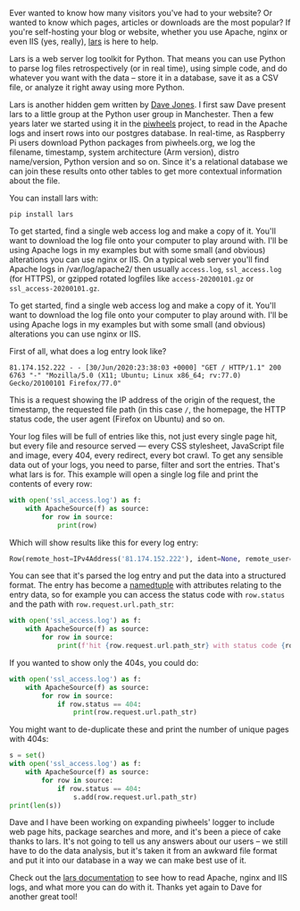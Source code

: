 Ever wanted to know how many visitors you've had to your website? Or wanted to know which pages,
articles or downloads are the most popular? If you're self-hosting your blog or website, whether you
use Apache, nginx or even IIS (yes, really), [lars](https://lars.readthedocs.io/en/latest/) is here
to help.

Lars is a web server log toolkit for Python. That means you can use Python to parse log files
retrospectively (or in real time), using simple code, and do whatever you want with the data – store
it in a database, save it as a CSV file, or analyze it right away using more Python.

Lars is another hidden gem written by [Dave Jones](https://twitter.com/waveform80/). I first saw
Dave present lars to a little group at the Python user group in Manchester. Then a few years later
we started using it in the [piwheels](https://www.piwheels.org/) project, to read in the Apache logs
and insert rows into our postgres database. In real-time, as Raspberry Pi users download Python
packages from piwheels.org, we log the filename, timestamp, system architecture (Arm version),
distro name/version, Python version and so on. Since it's a relational database we can join these
results onto other tables to get more contextual information about the file.

You can install lars with:

```
pip install lars
```

To get started, find a single web access log and make a copy of it. You'll want to download the log
file onto your computer to play around with. I'll be using Apache logs in my examples but with some
small (and obvious) alterations you can use nginx or IIS. On a typical web server you'll find Apache
logs in /var/log/apache2/ then usually `access.log`, `ssl_access.log` (for HTTPS), or gzipped
rotated logfiles like `access-20200101.gz` or `ssl_access-20200101.gz`.

To get started, find a single web access log and make a copy of it. You'll want to download the log
file onto your computer to play around with. I'll be using Apache logs in my examples but with some
small (and obvious) alterations you can use nginx or IIS.

First of all, what does a log entry look like?

```
81.174.152.222 - - [30/Jun/2020:23:38:03 +0000] "GET / HTTP/1.1" 200 6763 "-" "Mozilla/5.0 (X11; Ubuntu; Linux x86_64; rv:77.0) Gecko/20100101 Firefox/77.0"
```

This is a request showing the IP address of the origin of the request, the timestamp, the requested
file path (in this case `/`, the homepage, the HTTP status code, the user agent (Firefox on Ubuntu)
and so on.

Your log files will be full of entries like this, not just every single page hit, but every file and
resource served — every CSS stylesheet, JavaScript file and image, every 404, every redirect, every
bot crawl. To get any sensible data out of your logs, you need to parse, filter and sort the
entries. That's what lars is for. This example will open a single log file and print the contents of
every row:

```python
with open('ssl_access.log') as f:
    with ApacheSource(f) as source:
        for row in source:
            print(row)
```

Which will show results like this for every log entry:

```python
Row(remote_host=IPv4Address('81.174.152.222'), ident=None, remote_user=None, time=DateTime(2020, 6, 30, 23, 38, 3), request=Request(method='GET', url=Url(scheme='', netloc='', path_str='/', params='', query_str='', fragment=''), protocol='HTTP/1.1'), status=200, size=6763)
```

You can see that it's parsed the log entry and put the data into a structured format. The entry has
become a [namedtuple](https://docs.python.org/3/library/collections.html#collections.namedtuple)
with attributes relating to the entry data, so for example you can access the status code with
`row.status` and the path with `row.request.url.path_str`:

```python
with open('ssl_access.log') as f:
    with ApacheSource(f) as source:
        for row in source:
            print(f'hit {row.request.url.path_str} with status code {row.status}')
```

If you wanted to show only the 404s, you could do:

```python
with open('ssl_access.log') as f:
    with ApacheSource(f) as source:
        for row in source:
            if row.status == 404:
                print(row.request.url.path_str)
```

You might want to de-duplicate these and print the number of unique pages with 404s:

```python
s = set()
with open('ssl_access.log') as f:
    with ApacheSource(f) as source:
        for row in source:
            if row.status == 404:
                s.add(row.request.url.path_str)
print(len(s))
```

Dave and I have been working on expanding piwheels' logger to include web page hits, package
searches and more, and it's been a piece of cake thanks to lars. It's not going to tell us any
answers about our users – we still have to do the data analysis, but it's taken it from an awkward
file format and put it into our database in a way we can make best use of it.

Check out the [lars documentation](https://lars.readthedocs.io/en/latest/api.html) to see how to
read Apache, nginx and IIS logs, and what more you can do with it. Thanks yet again to Dave for
another great tool!

